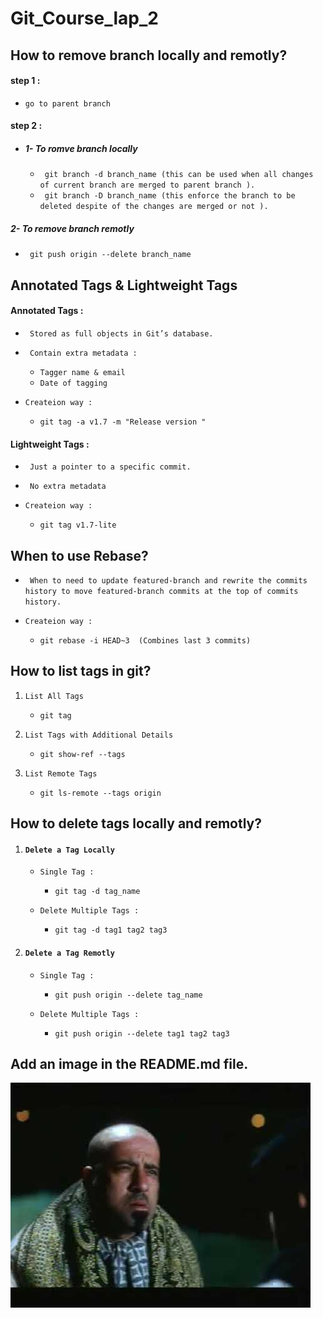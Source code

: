 # Git_Course_lap_2

## How to remove branch locally and remotly?
 #### step 1 :
-  ` go to parent branch ` 
#### step 2 :
*   ##### 1- To romve branch locally
    * ` git branch -d branch_name (this can be used when all changes of current branch are merged to parent branch ).`
    *  ` git branch -D branch_name (this enforce the branch to be deleted despite of the changes are merged or not ).`
  ##### 2- To remove branch remotly
   - ` git push origin --delete branch_name`

## Annotated Tags & Lightweight Tags 
  #### Annotated Tags :
   * ` Stored as full objects in Git’s database.`
   * ` Contain extra metadata :`
      * `Tagger name & email`
      * `Date of tagging`
   * `Createion way :`

      * `git tag -a v1.7 -m "Release version "`
 #### Lightweight Tags  :
  * ` Just a pointer to a specific commit.`
  * ` No extra metadata`
  * `Createion way :`

     * `git tag v1.7-lite` 
## When to use Rebase?
 * ` When to need to update featured-branch and rewrite the commits history to move featured-branch commits at the top of commits history.`
  * `Createion way :`

     * `git rebase -i HEAD~3  (Combines last 3 commits)`
 ## How to list tags in git?
 1. `List All Tags `
    * `git tag`
 2. `List Tags with Additional Details `
    
    * `git show-ref --tags`
 3. ` List Remote Tags `
    
    * `git ls-remote --tags origin`
 ## How to delete tags locally and remotly?
 1. #### ` Delete a Tag Locally `
    * ` Single Tag : `
       * ` git tag -d tag_name `
     
    * ` Delete Multiple Tags : `
       * ` git tag -d tag1 tag2 tag3 `
     
 2. #### ` Delete a Tag Remotly `
    
    * ` Single Tag : `    
       * ` git push origin --delete tag_name `
    * ` Delete Multiple Tags : `
      
       * ` git push origin --delete tag1 tag2 tag3 `   
 ## Add an image in the README.md file.
 ![Description of the image](./images/bo7a.jpg)
